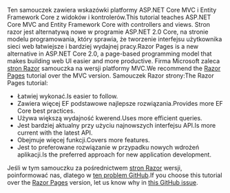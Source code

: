 <span data-ttu-id="b4660-101">Ten samouczek zawiera wskazówki platformy ASP.NET Core MVC i Entity Framework Core z widoków i kontrolerów.</span><span class="sxs-lookup"><span data-stu-id="b4660-101">This tutorial teaches ASP.NET Core MVC and Entity Framework Core with controllers and views.</span></span> <span data-ttu-id="b4660-102">Stron razor jest alternatywą nowe w programie ASP.NET 2.0 Core, na stronie modelu programowania, który sprawia, że tworzenie interfejsu użytkownika sieci web łatwiejsze i bardziej wydajnej pracy.</span><span class="sxs-lookup"><span data-stu-id="b4660-102">Razor Pages is a new alternative in ASP.NET Core 2.0, a page-based programming model that makes building web UI easier and more productive.</span></span> <span data-ttu-id="b4660-103">Firma Microsoft zaleca [stron Razor](xref:data/ef-rp/intro) samouczka na wersji platformy MVC.</span><span class="sxs-lookup"><span data-stu-id="b4660-103">We recommend the [Razor Pages](xref:data/ef-rp/intro) tutorial over the MVC version.</span></span> <span data-ttu-id="b4660-104">Samouczek Razor strony:</span><span class="sxs-lookup"><span data-stu-id="b4660-104">The Razor Pages tutorial:</span></span>

* <span data-ttu-id="b4660-105">Łatwiej wykonać.</span><span class="sxs-lookup"><span data-stu-id="b4660-105">Is easier to follow.</span></span>
* <span data-ttu-id="b4660-106">Zawiera więcej EF podstawowe najlepsze rozwiązania.</span><span class="sxs-lookup"><span data-stu-id="b4660-106">Provides more EF Core best practices.</span></span>
* <span data-ttu-id="b4660-107">Używa większą wydajność kwerend.</span><span class="sxs-lookup"><span data-stu-id="b4660-107">Uses more efficient queries.</span></span>
* <span data-ttu-id="b4660-108">Jest bardziej aktualny przy użyciu najnowszych interfejsu API.</span><span class="sxs-lookup"><span data-stu-id="b4660-108">Is more current with the latest API.</span></span>
* <span data-ttu-id="b4660-109">Obejmuje więcej funkcji.</span><span class="sxs-lookup"><span data-stu-id="b4660-109">Covers more features.</span></span>
* <span data-ttu-id="b4660-110">Jest to preferowane rozwiązanie w przypadku nowych wdrożeń aplikacji.</span><span class="sxs-lookup"><span data-stu-id="b4660-110">Is the preferred approach for new application development.</span></span>

<span data-ttu-id="b4660-111">Jeśli w tym samouczku za pośrednictwem [stron Razor](xref:data/ef-rp/intro) wersji, poinformować nas, dlatego w [ten problem GitHub](https://github.com/aspnet/Docs/issues/6146).</span><span class="sxs-lookup"><span data-stu-id="b4660-111">If you choose this tutorial over the [Razor Pages](xref:data/ef-rp/intro) version, let us know why in [this GitHub issue](https://github.com/aspnet/Docs/issues/6146).</span></span>
